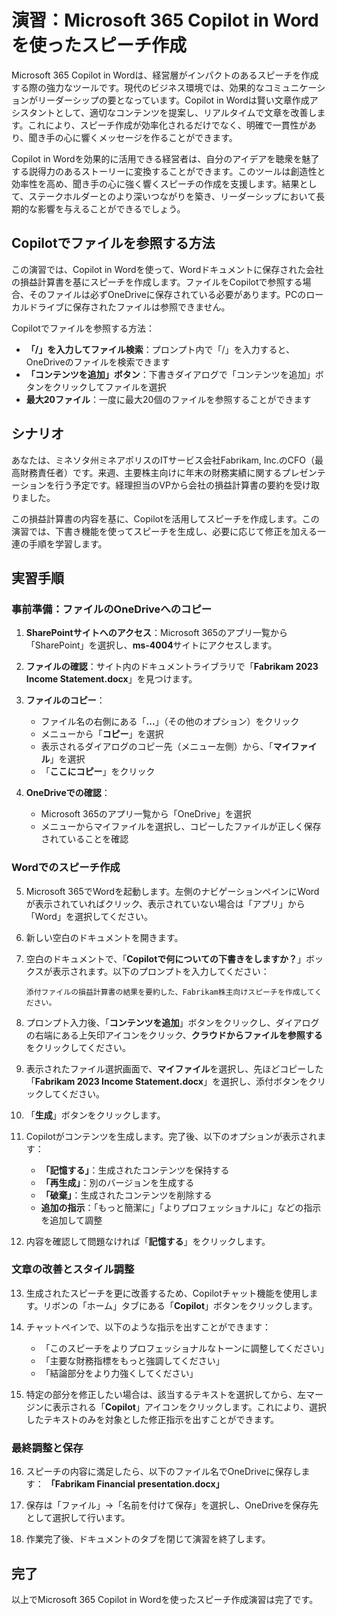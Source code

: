 # 演習：Microsoft 365 Copilot in Wordを使ったスピーチ作成

Microsoft 365 Copilot in Wordは、経営層がインパクトのあるスピーチを作成する際の強力なツールです。現代のビジネス環境では、効果的なコミュニケーションがリーダーシップの要となっています。Copilot in Wordは賢い文章作成アシスタントとして、適切なコンテンツを提案し、リアルタイムで文章を改善します。これにより、スピーチ作成が効率化されるだけでなく、明確で一貫性があり、聞き手の心に響くメッセージを作ることができます。

Copilot in Wordを効果的に活用できる経営者は、自分のアイデアを聴衆を魅了する説得力のあるストーリーに変換することができます。このツールは創造性と効率性を高め、聞き手の心に強く響くスピーチの作成を支援します。結果として、ステークホルダーとのより深いつながりを築き、リーダーシップにおいて長期的な影響を与えることができるでしょう。

## Copilotでファイルを参照する方法

この演習では、Copilot in Wordを使って、Wordドキュメントに保存された会社の損益計算書を基にスピーチを作成します。ファイルをCopilotで参照する場合、そのファイルは必ずOneDriveに保存されている必要があります。PCのローカルドライブに保存されたファイルは参照できません。

Copilotでファイルを参照する方法：
- **「/」を入力してファイル検索**：プロンプト内で「/」を入力すると、OneDriveのファイルを検索できます
- **「コンテンツを追加」ボタン**：下書きダイアログで「コンテンツを追加」ボタンをクリックしてファイルを選択
- **最大20ファイル**：一度に最大20個のファイルを参照することができます

## シナリオ

あなたは、ミネソタ州ミネアポリスのITサービス会社Fabrikam, Inc.のCFO（最高財務責任者）です。来週、主要株主向けに年末の財務実績に関するプレゼンテーションを行う予定です。経理担当のVPから会社の損益計算書の要約を受け取りました。

この損益計算書の内容を基に、Copilotを活用してスピーチを作成します。この演習では、下書き機能を使ってスピーチを生成し、必要に応じて修正を加える一連の手順を学習します。

## 実習手順

### 事前準備：ファイルのOneDriveへのコピー

1. **SharePointサイトへのアクセス**：Microsoft 365のアプリ一覧から「SharePoint」を選択し、**ms-4004**サイトにアクセスします。

2. **ファイルの確認**：サイト内のドキュメントライブラリで「**Fabrikam 2023 Income Statement.docx**」を見つけます。

3. **ファイルのコピー**：
   - ファイル名の右側にある「**...**」（その他のオプション）をクリック
   - メニューから「**コピー**」を選択
   - 表示されるダイアログのコピー先（メニュー左側）から、「**マイファイル**」を選択
   - 「**ここにコピー**」をクリック

4. **OneDriveでの確認**：
   - Microsoft 365のアプリ一覧から「OneDrive」を選択
   - メニューからマイファイルを選択し、コピーしたファイルが正しく保存されていることを確認

### Wordでのスピーチ作成

5. Microsoft 365でWordを起動します。左側のナビゲーションペインにWordが表示されていればクリック、表示されていない場合は「アプリ」から「Word」を選択してください。

6. 新しい空白のドキュメントを開きます。

7. 空白のドキュメントで、「**Copilotで何についての下書きをしますか？**」ボックスが表示されます。以下のプロンプトを入力してください：

   ```
   添付ファイルの損益計算書の結果を要約した、Fabrikam株主向けスピーチを作成してください。
   ```

8. プロンプト入力後、「**コンテンツを追加**」ボタンをクリックし、ダイアログの右端にある上矢印アイコンをクリック、**クラウドからファイルを参照する**をクリックしてください。

9. 表示されたファイル選択画面で、**マイファイル**を選択し、先ほどコピーした「**Fabrikam 2023 Income Statement.docx**」を選択し、添付ボタンをクリックしてください。

10. 「**生成**」ボタンをクリックします。

11. Copilotがコンテンツを生成します。完了後、以下のオプションが表示されます：
    - **「記憶する」**：生成されたコンテンツを保持する
    - **「再生成」**：別のバージョンを生成する
    - **「破棄」**：生成されたコンテンツを削除する
    - **追加の指示**：「もっと簡潔に」「よりプロフェッショナルに」などの指示を追加して調整

12. 内容を確認して問題なければ「**記憶する**」をクリックします。

### 文章の改善とスタイル調整

13. 生成されたスピーチを更に改善するため、Copilotチャット機能を使用します。リボンの「ホーム」タブにある「**Copilot**」ボタンをクリックします。

14. チャットペインで、以下のような指示を出すことができます：
    - 「このスピーチをよりプロフェッショナルなトーンに調整してください」
    - 「主要な財務指標をもっと強調してください」
    - 「結論部分をより力強くしてください」

15. 特定の部分を修正したい場合は、該当するテキストを選択してから、左マージンに表示される「**Copilot**」アイコンをクリックします。これにより、選択したテキストのみを対象とした修正指示を出すことができます。

### 最終調整と保存

16. スピーチの内容に満足したら、以下のファイル名でOneDriveに保存します：
    **「Fabrikam Financial presentation.docx」**

17. 保存は「ファイル」→「名前を付けて保存」を選択し、OneDriveを保存先として選択して行います。

18. 作業完了後、ドキュメントのタブを閉じて演習を終了します。

## 完了

以上でMicrosoft 365 Copilot in Wordを使ったスピーチ作成演習は完了です。